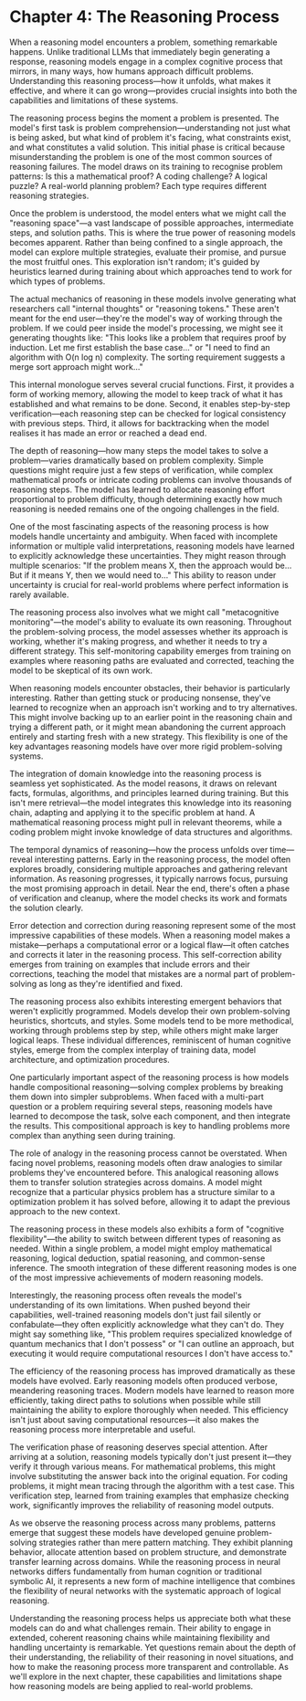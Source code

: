 # Chapter 4: The Reasoning Process

When a reasoning model encounters a problem, something remarkable happens. Unlike traditional LLMs that immediately begin generating a response, reasoning models engage in a complex cognitive process that mirrors, in many ways, how humans approach difficult problems. Understanding this reasoning process—how it unfolds, what makes it effective, and where it can go wrong—provides crucial insights into both the capabilities and limitations of these systems.

The reasoning process begins the moment a problem is presented. The model's first task is problem comprehension—understanding not just what is being asked, but what kind of problem it's facing, what constraints exist, and what constitutes a valid solution. This initial phase is critical because misunderstanding the problem is one of the most common sources of reasoning failures. The model draws on its training to recognise problem patterns: Is this a mathematical proof? A coding challenge? A logical puzzle? A real-world planning problem? Each type requires different reasoning strategies.

Once the problem is understood, the model enters what we might call the "reasoning space"—a vast landscape of possible approaches, intermediate steps, and solution paths. This is where the true power of reasoning models becomes apparent. Rather than being confined to a single approach, the model can explore multiple strategies, evaluate their promise, and pursue the most fruitful ones. This exploration isn't random; it's guided by heuristics learned during training about which approaches tend to work for which types of problems.

The actual mechanics of reasoning in these models involve generating what researchers call "internal thoughts" or "reasoning tokens." These aren't meant for the end user—they're the model's way of working through the problem. If we could peer inside the model's processing, we might see it generating thoughts like: "This looks like a problem that requires proof by induction. Let me first establish the base case..." or "I need to find an algorithm with O(n log n) complexity. The sorting requirement suggests a merge sort approach might work..."

This internal monologue serves several crucial functions. First, it provides a form of working memory, allowing the model to keep track of what it has established and what remains to be done. Second, it enables step-by-step verification—each reasoning step can be checked for logical consistency with previous steps. Third, it allows for backtracking when the model realises it has made an error or reached a dead end.

The depth of reasoning—how many steps the model takes to solve a problem—varies dramatically based on problem complexity. Simple questions might require just a few steps of verification, while complex mathematical proofs or intricate coding problems can involve thousands of reasoning steps. The model has learned to allocate reasoning effort proportional to problem difficulty, though determining exactly how much reasoning is needed remains one of the ongoing challenges in the field.

One of the most fascinating aspects of the reasoning process is how models handle uncertainty and ambiguity. When faced with incomplete information or multiple valid interpretations, reasoning models have learned to explicitly acknowledge these uncertainties. They might reason through multiple scenarios: "If the problem means X, then the approach would be... But if it means Y, then we would need to..." This ability to reason under uncertainty is crucial for real-world problems where perfect information is rarely available.

The reasoning process also involves what we might call "metacognitive monitoring"—the model's ability to evaluate its own reasoning. Throughout the problem-solving process, the model assesses whether its approach is working, whether it's making progress, and whether it needs to try a different strategy. This self-monitoring capability emerges from training on examples where reasoning paths are evaluated and corrected, teaching the model to be skeptical of its own work.

When reasoning models encounter obstacles, their behavior is particularly interesting. Rather than getting stuck or producing nonsense, they've learned to recognize when an approach isn't working and to try alternatives. This might involve backing up to an earlier point in the reasoning chain and trying a different path, or it might mean abandoning the current approach entirely and starting fresh with a new strategy. This flexibility is one of the key advantages reasoning models have over more rigid problem-solving systems.

The integration of domain knowledge into the reasoning process is seamless yet sophisticated. As the model reasons, it draws on relevant facts, formulas, algorithms, and principles learned during training. But this isn't mere retrieval—the model integrates this knowledge into its reasoning chain, adapting and applying it to the specific problem at hand. A mathematical reasoning process might pull in relevant theorems, while a coding problem might invoke knowledge of data structures and algorithms.

The temporal dynamics of reasoning—how the process unfolds over time—reveal interesting patterns. Early in the reasoning process, the model often explores broadly, considering multiple approaches and gathering relevant information. As reasoning progresses, it typically narrows focus, pursuing the most promising approach in detail. Near the end, there's often a phase of verification and cleanup, where the model checks its work and formats the solution clearly.

Error detection and correction during reasoning represent some of the most impressive capabilities of these models. When a reasoning model makes a mistake—perhaps a computational error or a logical flaw—it often catches and corrects it later in the reasoning process. This self-correction ability emerges from training on examples that include errors and their corrections, teaching the model that mistakes are a normal part of problem-solving as long as they're identified and fixed.

The reasoning process also exhibits interesting emergent behaviors that weren't explicitly programmed. Models develop their own problem-solving heuristics, shortcuts, and styles. Some models tend to be more methodical, working through problems step by step, while others might make larger logical leaps. These individual differences, reminiscent of human cognitive styles, emerge from the complex interplay of training data, model architecture, and optimization procedures.

One particularly important aspect of the reasoning process is how models handle compositional reasoning—solving complex problems by breaking them down into simpler subproblems. When faced with a multi-part question or a problem requiring several steps, reasoning models have learned to decompose the task, solve each component, and then integrate the results. This compositional approach is key to handling problems more complex than anything seen during training.

The role of analogy in the reasoning process cannot be overstated. When facing novel problems, reasoning models often draw analogies to similar problems they've encountered before. This analogical reasoning allows them to transfer solution strategies across domains. A model might recognize that a particular physics problem has a structure similar to a optimization problem it has solved before, allowing it to adapt the previous approach to the new context.

The reasoning process in these models also exhibits a form of "cognitive flexibility"—the ability to switch between different types of reasoning as needed. Within a single problem, a model might employ mathematical reasoning, logical deduction, spatial reasoning, and common-sense inference. The smooth integration of these different reasoning modes is one of the most impressive achievements of modern reasoning models.

Interestingly, the reasoning process often reveals the model's understanding of its own limitations. When pushed beyond their capabilities, well-trained reasoning models don't just fail silently or confabulate—they often explicitly acknowledge what they can't do. They might say something like, "This problem requires specialized knowledge of quantum mechanics that I don't possess" or "I can outline an approach, but executing it would require computational resources I don't have access to."

The efficiency of the reasoning process has improved dramatically as these models have evolved. Early reasoning models often produced verbose, meandering reasoning traces. Modern models have learned to reason more efficiently, taking direct paths to solutions when possible while still maintaining the ability to explore thoroughly when needed. This efficiency isn't just about saving computational resources—it also makes the reasoning process more interpretable and useful.

The verification phase of reasoning deserves special attention. After arriving at a solution, reasoning models typically don't just present it—they verify it through various means. For mathematical problems, this might involve substituting the answer back into the original equation. For coding problems, it might mean tracing through the algorithm with a test case. This verification step, learned from training examples that emphasize checking work, significantly improves the reliability of reasoning model outputs.

As we observe the reasoning process across many problems, patterns emerge that suggest these models have developed genuine problem-solving strategies rather than mere pattern matching. They exhibit planning behavior, allocate attention based on problem structure, and demonstrate transfer learning across domains. While the reasoning process in neural networks differs fundamentally from human cognition or traditional symbolic AI, it represents a new form of machine intelligence that combines the flexibility of neural networks with the systematic approach of logical reasoning.

Understanding the reasoning process helps us appreciate both what these models can do and what challenges remain. Their ability to engage in extended, coherent reasoning chains while maintaining flexibility and handling uncertainty is remarkable. Yet questions remain about the depth of their understanding, the reliability of their reasoning in novel situations, and how to make the reasoning process more transparent and controllable. As we'll explore in the next chapter, these capabilities and limitations shape how reasoning models are being applied to real-world problems.

